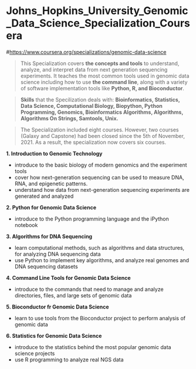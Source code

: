 # Johns_Hopkins_University_Genomic_Data_Science_Specialization_Coursera
#https://www.coursera.org/specializations/genomic-data-science

>This Specialization covers **the concepts and tools** to understand, analyze, and interpret data from next generation sequencing experiments. It teaches the most common tools used in genomic data science including how to use **the command line**, along with a variety of software implementation tools like **Python, R, and Bioconductor**. 


>**Skills** that the Specilization deals with:
**Bioinformatics, Statistics, Data Science, Computational Biology, Biopython, Python Programming, Genomics, Bioinformatics Algorithms, Algorithms, Algorithms On Strings, Samtools, Unix.**


>The Specialization included eight courses. 
>However, two courses (Galaxy and Capstone) had been closed since the 5th of November, 2021. 
>As a result, the specialization now covers six courses.

**1. Introduction to Genomic Technology**
- introduce to the basic biology of modern genomics and the experiment tools
- cover how next-generation sequencing can be used to measure DNA, RNA, and epigenetic patterns. 
- understand how data from next-generation sequencing experiments are generated and analyzed

**2. Python for Genomic Data Science**
- introduce to the Python programming language and the iPython notebook

**3. Algorithms for DNA Sequencing**
- learn computational methods, such as algorithms and data structures, for analyzing DNA sequencing data
- use Python to implement key algorithms, and analyze real genomes and DNA sequencing datasets

**4. Command Line Tools for Genomic Data Science**
- introduce to the commands that need to manage and analyze directories, files, and large sets of genomic data

**5. Bioconductor fr Genomic Data Science**
- learn to use tools from the Bioconductor project to perform analysis of genomic data

**6. Statistics for Genomic Data Science**
- introduce to the statistics behind the most popular genomic data science projects
- use R programming to analyze real NGS data
